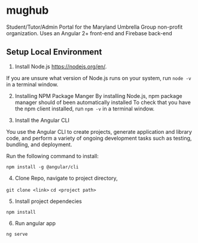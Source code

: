 # mughub
Student/Tutor/Admin Portal for the Maryland Umbrella Group non-profit organization. 
Uses an Angular 2+ front-end and Firebase back-end 

## Setup Local Environment

1. Install Node.js https://nodejs.org/en/. 
  
  If you are unsure what version of Node.js runs on your system, run `node -v` in a terminal window.
  
2. Installing NPM Package Manger 
  By installing Node.js, npm package manager should of been automatically installed
  To check that you have the npm client installed, run `npm -v` in a terminal window.
  
3. Install the Angular CLI 

  You use the Angular CLI to create projects, generate application and library code, and perform a variety of ongoing development tasks such as testing, bundling, and deployment.
  
  Run the following command to install: 
  
  `npm install -g @angular/cli`
  
4. Clone Repo, navigate to project directory, 

  `git clone <link>`
  `cd <project path>`
  
5. Install project dependecies 
  
  `npm install`
  
6. Run angular app 

  `ng serve`
  
  
  
